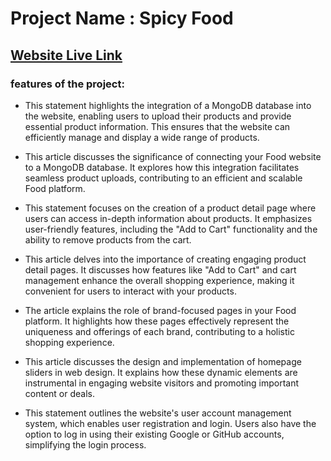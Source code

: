 # Project Name : Spicy Food

## [Website Live Link]( https://spicy-food-27187.web.app/ ) 

### features of the project:

- This statement highlights the integration of a MongoDB database into the website, enabling users to upload their products and provide essential product information. This ensures that the website can efficiently manage and display a wide range of products.

- This article discusses the significance of connecting your Food website to a MongoDB database. It explores how this integration facilitates seamless product uploads, contributing to an efficient and scalable Food platform.

- This statement focuses on the creation of a product detail page where users can access in-depth information about products. It emphasizes user-friendly features, including the "Add to Cart" functionality and the ability to remove products from the cart.

- This article delves into the importance of creating engaging product detail pages. It discusses how features like "Add to Cart" and cart management enhance the overall shopping experience, making it convenient for users to interact with your products.


- The article explains the role of brand-focused pages in your Food platform. It highlights how these pages effectively represent the uniqueness and offerings of each brand, contributing to a holistic shopping experience.

- This article discusses the design and implementation of homepage sliders in web design. It explains how these dynamic elements are instrumental in engaging website visitors and promoting important content or deals.

- This statement outlines the website's user account management system, which enables user registration and login. Users also have the option to log in using their existing Google or GitHub accounts, simplifying the login process.